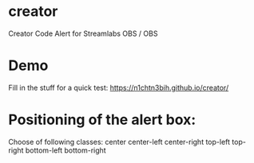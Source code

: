# creator
Creator Code Alert for Streamlabs OBS / OBS

# Demo
Fill in the stuff for a quick test:
https://n1chtn3bih.github.io/creator/


# Positioning of the alert box:
Choose of following classes: 
center
center-left 
center-right
top-left
top-right
bottom-left
bottom-right

